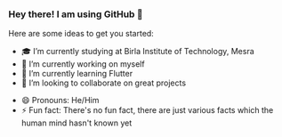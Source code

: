 ### Hey there! I am using GitHub 👋


Here are some ideas to get you started:
- 🎓 I’m currently studying at Birla Institute of Technology, Mesra
- 🔭 I’m currently working on myself
- 🌱 I’m currently learning Flutter
- 👯 I’m looking to collaborate on great projects 
<!-- 🤔 I’m looking for help with - 💬 Ask me about - 📫 How to reach me: -->
- 😄 Pronouns: He/Him
- ⚡ Fun fact: There's no fun fact, there are just various facts which the human mind hasn't known yet
